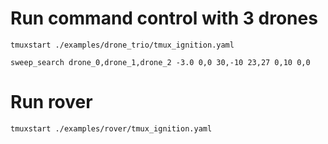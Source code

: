 # Run command control with 3 drones

```
tmuxstart ./examples/drone_trio/tmux_ignition.yaml
```

```
sweep_search drone_0,drone_1,drone_2 -3.0 0,0 30,-10 23,27 0,10 0,0
```

# Run rover

```
tmuxstart ./examples/rover/tmux_ignition.yaml
```
